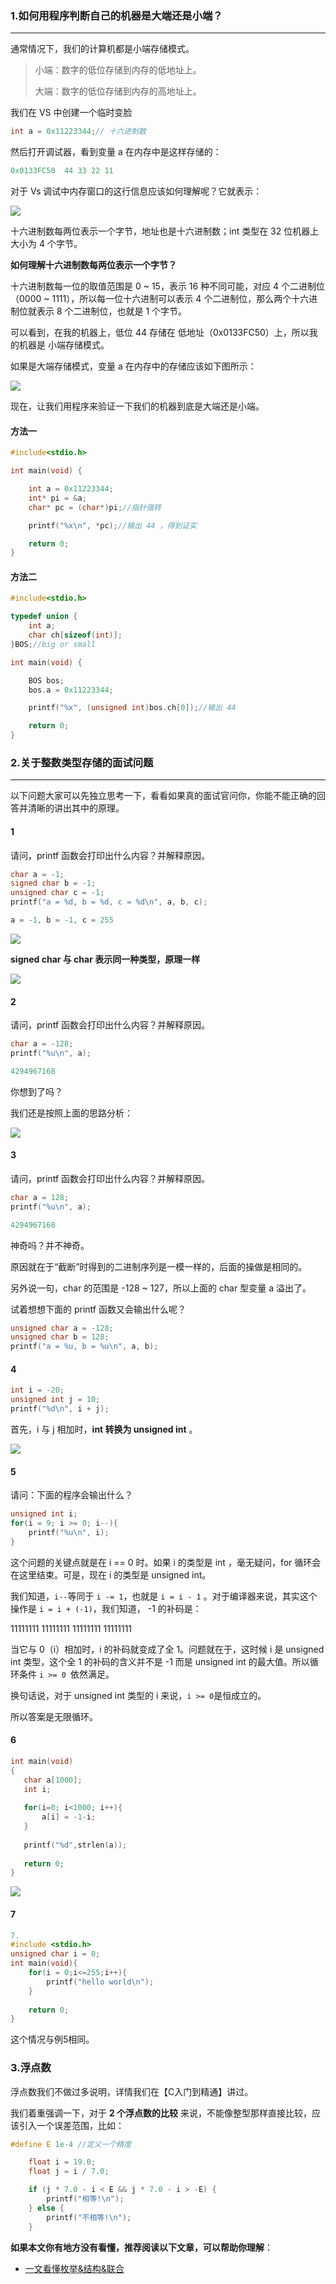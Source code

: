

### 1.如何用程序判断自己的机器是大端还是小端？

***

通常情况下，我们的计算机都是小端存储模式。

> 小端：数字的低位存储到内存的低地址上。
>
> 大端：数字的低位存储到内存的高地址上。

我们在 VS 中创建一个临时变脸

```c
int a = 0x11223344;// 十六进制数
```

然后打开调试器，看到变量 a 在内存中是这样存储的：

```c
0x0133FC50  44 33 22 11
```

对于 Vs 调试中内存窗口的这行信息应该如何理解呢？它就表示：

![](https://hairrrrr.github.io/assets/2020-11-30-49.png)

十六进制数每两位表示一个字节，地址也是十六进制数；int 类型在 32 位机器上大小为 4 个字节。



**如何理解十六进制数每两位表示一个字节？**

十六进制数每一位的取值范围是 0 ~ 15，表示 16 种不同可能，对应 4 个二进制位（0000 ~ 1111），所以每一位十六进制可以表示 4 个二进制位，那么两个十六进制位就表示 8 个二进制位，也就是 1 个字节。



可以看到，在我的机器上，低位 44 存储在 低地址（0x0133FC50）上，所以我的机器是 小端存储模式。



如果是大端存储模式，变量 a 在内存中的存储应该如下图所示：

![](https://hairrrrr.github.io/assets/2020-11-30-50.png)



现在，让我们用程序来验证一下我们的机器到底是大端还是小端。



#### 方法一

```c
#include<stdio.h>

int main(void) {

	int a = 0x11223344;
	int* pi = &a;
	char* pc = (char*)pi;//指针强转

	printf("%x\n", *pc);//输出 44 ，得到证实

	return 0;
}
```



#### 方法二

```c
#include<stdio.h>

typedef union {
	int a;
	char ch[sizeof(int)];
}BOS;//big or small

int main(void) {

	BOS bos;
	bos.a = 0x11223344;

	printf("%x", (unsigned int)bos.ch[0]);//输出 44

	return 0;
}
```



### 2.关于整数类型存储的面试问题

***

以下问题大家可以先独立思考一下，看看如果真的面试官问你，你能不能正确的回答并清晰的讲出其中的原理。

####  1

请问，printf 函数会打印出什么内容？并解释原因。

```c
char a = -1;
signed char b = -1;
unsigned char c = -1;
printf("a = %d, b = %d, c = %d\n", a, b, c);
```

```c
a = -1, b = -1, c = 255
```

![](https://hairrrrr.github.io/assets/2020-11-30-51.png)

**signed char 与 char 表示同一种类型，原理一样**



![](https://hairrrrr.github.io/assets/2020-11-30-52.png)

####  2

请问，printf 函数会打印出什么内容？并解释原因。

```c
char a = -128;
printf("%u\n", a);
```

```c
4294967168
```

你想到了吗？



我们还是按照上面的思路分析：

![](https://hairrrrr.github.io/assets/2020-11-30-53.png)

####  3

请问，printf 函数会打印出什么内容？并解释原因。

```c
char a = 128;
printf("%u\n", a);
```

```c
4294967168
```

神奇吗？并不神奇。



原因就在于“截断”时得到的二进制序列是一模一样的，后面的操做是相同的。



另外说一句，char 的范围是 -128 ~ 127，所以上面的 char 型变量 a 溢出了。



试着想想下面的 printf 函数又会输出什么呢？

```c
unsigned char a = -128;
unsigned char b = 128;
printf("a = %u, b = %u\n", a, b);
```



#### 4

```c
int i = -20;
unsigned int j = 10;
printf("%d\n", i + j);
```

首先，i 与 j 相加时，**int 转换为 unsigned int** 。

![](https://hairrrrr.github.io/assets/2020-11-30-54.png)

#### 5

请问：下面的程序会输出什么？

```c
unsigned int i;
for(i = 9; i >= 0; i--){
    printf("%u\n", i);
}
```



这个问题的关键点就是在 i == 0 时。如果 i 的类型是 int ，毫无疑问，for 循环会在这里结束。可是，现在 i 的类型是 unsigned int。

我们知道，`i--`等同于 `i -= 1`，也就是 `i = i - 1` 。对于编译器来说，其实这个操作是 `i = i + (-1)`，我们知道， -1 的补码是：

 11111111 11111111 11111111 11111111 

当它与 0（i）相加时，i 的补码就变成了全 1。问题就在于，这时候 i 是 unsigned int 类型，这个全 1 的补码的含义并不是 -1 而是 unsigned int 的最大值。所以循环条件 `i >= 0 `依然满足。



换句话说，对于 unsigned int 类型的 i 来说，`i >= 0`是恒成立的。



所以答案是无限循环。



#### 6

 ```c
int main(void)
{
	char a[1000];
	int i;
    
	for(i=0; i<1000; i++){
		a[i] = -1-i;
	}
    
	printf("%d",strlen(a));
    
	return 0;
}
 ```

![](https://hairrrrr.github.io/assets/2020-11-30-55.png)

#### 7

```c
7.
#include <stdio.h>
unsigned char i = 0;
int main(void){
	for(i = 0;i<=255;i++){
		printf("hello world\n");
	}
    
	return 0;
}

```

这个情况与例5相同。



### 3.浮点数

浮点数我们不做过多说明，详情我们在【C入门到精通】讲过。

我们着重强调一下，对于 **2 个浮点数的比较** 来说，不能像整型那样直接比较，应该引入一个误差范围，比如：

```c
#define E 1e-4 //定义一个精度

	float i = 19.0;
	float j = i / 7.0;

	if (j * 7.0 - i < E && j * 7.0 - i > -E) {
		printf("相等!\n");
	} else {
		printf("不相等!\n");
	}
```



**如果本文你有地方没有看懂，推荐阅读以下文章，可以帮助你理解**：

- [一文看懂枚举&结构&联合](https://mp.weixin.qq.com/s/NkXZSdM-gnAuG7_jAM8ZiA)




